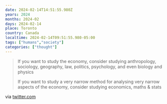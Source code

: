 ```yaml
---
date: 2024-02-14T14:51:55.980Z
years: 2024
months: 2024-02
days: 2024-02-14
place: Toronto
country: Canada
localtime: 2024-02-14T09:51:55.980-05:00
tags: ["humans","society"]
categories: ["thought"]
---
```

> If you want to study the economy, consider studying anthropology, sociology, geography, law, politics, psychology, and even biology and physics
> 
> If you want to study a very narrow method for analysing very narrow aspects of the economy, consider studying economics, maths & stats

via [twitter.com](https://twitter.com/suitpossum/status/1757714566769680510)
